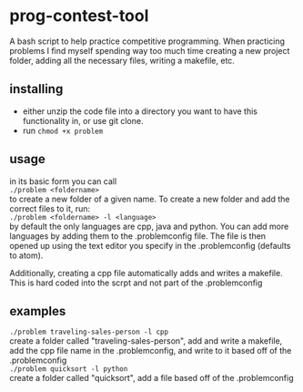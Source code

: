 # prog-contest-tool
A bash script to help practice competitive programming. When practicing problems I find myself spending way too much time creating a new project folder, adding all the necessary files, writing a makefile, etc. 

## installing
* either unzip the code file into a directory you want to have this functionality in, or use git clone. 
* run ```chmod +x problem```

## usage
in its basic form you can call\
```./problem <foldername>```\
to create a new folder of a given name. To create a new folder and add the correct files to it, run:\
```./problem <foldername> -l <language>```\
by default the only languages are cpp, java and python. You can add more languages by adding them to the .problemconfig file. The file is then opened up using the text editor you specify in the .problemconfig (defaults to atom).

Additionally, creating a cpp file automatically adds and writes a makefile. This is hard coded into the scrpt and not part of the .problemconfig

## examples
```./problem traveling-sales-person -l cpp```\
create a folder called "traveling-sales-person", add and write a makefile, add the cpp file name in the .problemconfig, and write to it based off of the .problemconfig\
```./problem quicksort -l python```\
create a folder called "quicksort", add a file based off of the .problemconfig
